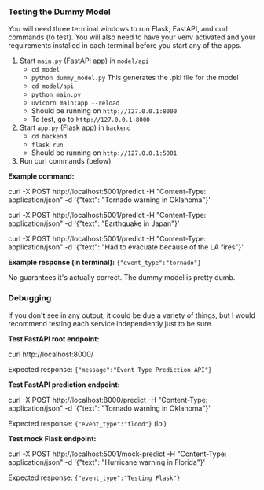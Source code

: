 ### Testing the Dummy Model 

You will need three terminal windows to run Flask, FastAPI, and curl commands (to test). You will also need to have your venv activated and your requirements installed in each terminal before you start any of the apps. 

1. Start `main.py` (FastAPI app) in `model/api`
    - `cd model`
    - `python dummy_model.py` This generates the .pkl file for the model
    - `cd model/api` 
    - `python main.py`
    - `uvicorn main:app --reload`
    - Should be running on `http://127.0.0.1:8000`
    - To test, go to `http://127.0.0.1:8000`
2. Start `app.py` (Flask app) in `backend`
    - `cd backend`
    - `flask run`
    - Should be running on `http://127.0.0.1:5001`
3. Run curl commands (below)

**Example command:**

curl -X POST http://localhost:5001/predict -H "Content-Type: application/json" -d '{"text": "Tornado warning in Oklahoma"}'

curl -X POST http://localhost:5001/predict -H "Content-Type: application/json" -d '{"text": "Earthquake in Japan"}'

curl -X POST http://localhost:5001/predict -H "Content-Type: application/json" -d '{"text": "Had to evacuate because of the LA fires"}'

**Example response (in terminal):**
`{"event_type":"tornado"}`

No guarantees it's actually correct. The dummy model is pretty dumb. 

### Debugging 

If you don't see in any output, it could be due a variety of things, but I would recommend testing each service independently just to be sure. 

**Test FastAPI root endpoint:** 

curl http://localhost:8000/

Expected response: `{"message":"Event Type Prediction API"}`

**Test FastAPI prediction endpoint:** 

curl -X POST http://localhost:8000/predict -H "Content-Type: application/json" -d '{"text": "Tornado warning in Oklahoma"}'

Expected response: `{"event_type":"flood"}` (lol)

**Test mock Flask endpoint:**

curl -X POST http://localhost:5001/mock-predict -H "Content-Type: application/json" -d '{"text": "Hurricane warning in Florida"}'

Expected response: `{"event_type":"Testing Flask"}`
